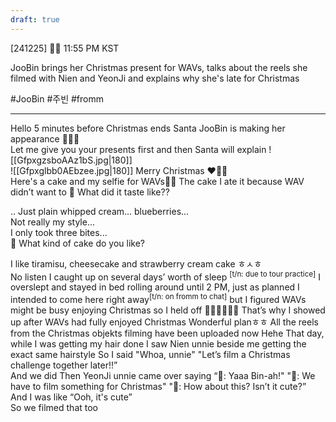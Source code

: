```yaml
---
draft: true
---
```


[241225] 🐣💭 11:55 PM KST

JooBin brings her Christmas present for WAVs, talks about the reels she filmed with Nien and YeonJi and explains why she's late for Christmas 

#JooBin #주빈 #fromm
___

Hello
5 minutes before Christmas ends
Santa JooBin is making her appearance
🎄🎄🎄  
Let me give you your presents first and then Santa will explain
![[GfpxgzsboAAz1bS.jpg|180]]  
![[Gfpxglbb0AEbzee.jpg|180]]
Merry Christmas ❤️💚🎄  
Here's a cake and my selfie for WAVs🫶🏻
The cake
I ate it because WAV didn’t want to 
🫧 What did it taste like??

.. Just plain whipped cream… blueberries...  
Not really my style...  
I only took three bites...  
🫧  What kind of cake do you like?

I like tiramisu, cheesecake and strawberry cream cake 
ㅎㅅㅎ  
No listen 
I caught up on several days’ worth of sleep <sup>[t/n: due to tour practice]</sup>
I overslept and stayed in bed rolling around until 2 PM, just as planned
I intended to come here right away<sup>[t/n: on fromm to chat]</sup>
but I figured WAVs might be busy enjoying Christmas
so I held off
🥲🥲🥲🥲🥲🥲
That’s why I showed up after WAVs had fully enjoyed Christmas
Wonderful planㅎㅎ
All the reels from the Christmas objekts filming have been uploaded now
Hehe
That day, while I was getting my hair done
I saw Nien unnie beside me getting the exact same hairstyle
So I said
"Whoa, unnie"
"Let’s film a Christmas challenge together later!!”  
And we did
Then YeonJi unnie came over saying 
“🦆: Yaaa Bin-ah!"
"🦆: We have to film something for Christmas"
"🦆: How about this? Isn’t it cute?”  
And I was like “Ooh, it's cute”  
So we filmed that too